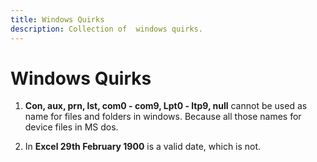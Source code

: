 ```yaml
---
title: Windows Quirks
description: Collection of  windows quirks.
---
```


# Windows Quirks

1. **Con, aux, prn, lst, com0 - com9, Lpt0 - ltp9, null** cannot be used as name for files and folders in windows. Because all those names for device files in MS dos.

2. In **Excel 29th February 1900** is a valid date, which is not.
